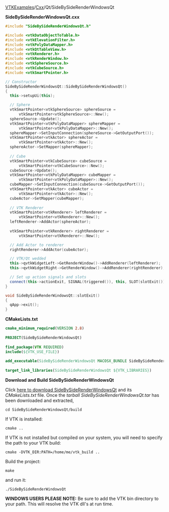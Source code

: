 [VTKExamples](/index/)/[Cxx](/Cxx)/Qt/SideBySideRenderWindowsQt

**SideBySideRenderWindowsQt.cxx**
```c++
#include "SideBySideRenderWindowsQt.h"

#include <vtkDataObjectToTable.h>
#include <vtkElevationFilter.h>
#include <vtkPolyDataMapper.h>
#include <vtkQtTableView.h>
#include <vtkRenderer.h>
#include <vtkRenderWindow.h>
#include <vtkSphereSource.h>
#include <vtkCubeSource.h>
#include <vtkSmartPointer.h>

// Constructor
SideBySideRenderWindowsQt::SideBySideRenderWindowsQt() 
{
  this->setupUi(this);

  // Sphere
  vtkSmartPointer<vtkSphereSource> sphereSource = 
      vtkSmartPointer<vtkSphereSource>::New();
  sphereSource->Update();
  vtkSmartPointer<vtkPolyDataMapper> sphereMapper =
      vtkSmartPointer<vtkPolyDataMapper>::New();
  sphereMapper->SetInputConnection(sphereSource->GetOutputPort());
  vtkSmartPointer<vtkActor> sphereActor = 
      vtkSmartPointer<vtkActor>::New();
  sphereActor->SetMapper(sphereMapper);
  
  // Cube
  vtkSmartPointer<vtkCubeSource> cubeSource = 
      vtkSmartPointer<vtkCubeSource>::New();
  cubeSource->Update();
  vtkSmartPointer<vtkPolyDataMapper> cubeMapper =
      vtkSmartPointer<vtkPolyDataMapper>::New();
  cubeMapper->SetInputConnection(cubeSource->GetOutputPort());
  vtkSmartPointer<vtkActor> cubeActor = 
      vtkSmartPointer<vtkActor>::New();
  cubeActor->SetMapper(cubeMapper);
  
  // VTK Renderer
  vtkSmartPointer<vtkRenderer> leftRenderer = 
      vtkSmartPointer<vtkRenderer>::New();
  leftRenderer->AddActor(sphereActor);
  
  vtkSmartPointer<vtkRenderer> rightRenderer = 
      vtkSmartPointer<vtkRenderer>::New();

  // Add Actor to renderer
  rightRenderer->AddActor(cubeActor);

  // VTK/Qt wedded
  this->qvtkWidgetLeft->GetRenderWindow()->AddRenderer(leftRenderer);
  this->qvtkWidgetRight->GetRenderWindow()->AddRenderer(rightRenderer);

  // Set up action signals and slots
  connect(this->actionExit, SIGNAL(triggered()), this, SLOT(slotExit()));
}

void SideBySideRenderWindowsQt::slotExit() 
{
  qApp->exit();
}
```
**CMakeLists.txt**
```cmake
cmake_minimum_required(VERSION 2.8)
 
PROJECT(SideBySideRenderWindowsQt)
 
find_package(VTK REQUIRED)
include(${VTK_USE_FILE})
 
add_executable(SideBySideRenderWindowsQt MACOSX_BUNDLE SideBySideRenderWindowsQt.cxx)
 
target_link_libraries(SideBySideRenderWindowsQt ${VTK_LIBRARIES})
```

**Download and Build SideBySideRenderWindowsQt**

Click [here to download SideBySideRenderWindowsQt](https://github.com/lorensen/VTKWikiExamplesTarballs/raw/master/SideBySideRenderWindowsQt.tar) and its *CMakeLists.txt* file.
Once the *tarball SideBySideRenderWindowsQt.tar* has been downloaded and extracted,
```
cd SideBySideRenderWindowsQt/build 
```
If VTK is installed:
```
cmake ..
```
If VTK is not installed but compiled on your system, you will need to specify the path to your VTK build:
```
cmake -DVTK_DIR:PATH=/home/me/vtk_build ..
```
Build the project:
```
make
```
and run it:
```
./SideBySideRenderWindowsQt
```
**WINDOWS USERS PLEASE NOTE:** Be sure to add the VTK bin directory to your path. This will resolve the VTK dll's at run time.

